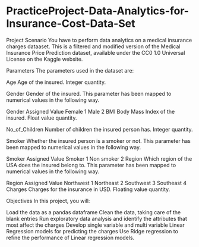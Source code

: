 # PracticeProject-Data-Analytics-for-Insurance-Cost-Data-Set
Project Scenario
You have to perform data analytics on a medical insurance charges dataaset. This is a filtered and modified version of the Medical Insurance Price Prediction dataset, available under the CC0 1.0 Universal License on the Kaggle website.

Parameters
The parameters used in the dataset are:

Age
Age of the insured. Integer quantity.

Gender
Gender of the insured. This parameter has been mapped to numerical values in the following way.

Gender	Assigned Value
Female	1
Male	2
BMI
Body Mass Index of the insured. Float value quantity.

No_of_Children
Number of children the insured person has. Integer quantity.

Smoker
Whether the insured person is a smoker or not. This parameter has been mapped to numerical values in the following way.

Smoker	Assigned Value
Smoker	1
Non smoker	2
Region
Which region of the USA does the insured belong to. This parameter has been mapped to numerical values in the following way.

Region	Assigned Value
Northwest	1
Northeast	2
Southwest	3
Southeast	4
Charges
Charges for the insurance in USD. Floating value quantity.

Objectives
In this project, you will:

Load the data as a pandas dataframe
Clean the data, taking care of the blank entries
Run exploratory data analysis and identify the attributes that most affect the charges
Develop single variable and multi variable Linear Regression models for predicting the charges
Use Ridge regression to refine the performance of Linear regression models.

